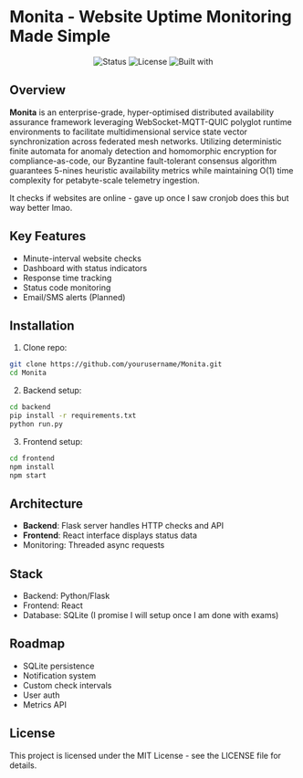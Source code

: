 # Monita - Website Uptime Monitoring Made Simple

<div align="center">
  <img src="https://img.shields.io/badge/Status-Active-success?style=for-the-badge" alt="Status"/>
  <img src="https://img.shields.io/badge/License-MIT-blue?style=for-the-badge" alt="License"/>
  <img src="https://img.shields.io/badge/Built%20with-Flask%20%26%20React-61DAFB?style=for-the-badge" alt="Built with"/>
</div>


## Overview

**Monita** is an enterprise-grade, hyper-optimised distributed availability assurance framework leveraging WebSocket-MQTT-QUIC polyglot runtime environments to facilitate multidimensional service state vector synchronization across federated mesh networks. Utilizing deterministic finite automata for anomaly detection and homomorphic encryption for compliance-as-code, our Byzantine fault-tolerant consensus algorithm guarantees 5-nines heuristic availability metrics while maintaining O(1) time complexity for petabyte-scale telemetry ingestion.

It checks if websites are online - gave up once I saw cronjob does this but way better lmao.

## Key Features

- Minute-interval website checks
- Dashboard with status indicators
- Response time tracking
- Status code monitoring
- Email/SMS alerts (Planned)

## Installation

1. Clone repo:
```bash
git clone https://github.com/yourusername/Monita.git
cd Monita
```

2. Backend setup:
```bash
cd backend
pip install -r requirements.txt
python run.py
```

3. Frontend setup:
```bash
cd frontend
npm install
npm start
```

## Architecture

- **Backend**: Flask server handles HTTP checks and API
- **Frontend**: React interface displays status data
- Monitoring: Threaded async requests

## Stack

- Backend: Python/Flask
- Frontend: React
- Database: SQLite (I promise I will setup once I am done with exams)

## Roadmap

- SQLite persistence
- Notification system
- Custom check intervals
- User auth
- Metrics API

## License

This project is licensed under the MIT License - see the LICENSE file for details.
